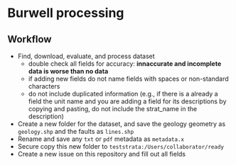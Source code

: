 # Burwell processing

## Workflow

+ Find, download, evaluate, and process dataset
  + double check all fields for accuracy: **innaccurate and incomplete data is worse than no data**
  + if adding new fields do not name fields with spaces or non-standard characters
  + do not include duplicated information (e.g., if there is a already a field the unit name and you are adding a field for its descriptions by copying and pasting, do not include the strat_name in the description)
+ Create a new folder for the dataset, and save the geology geometry as `geology.shp` and the faults as `lines.shp`
+ Rename and save any `txt` or `pdf` metadata as `metadata.x`
+ Secure copy this new folder to `teststrata:/Users/collaborator/ready`
+ Create a new issue on this repository and fill out all fields
